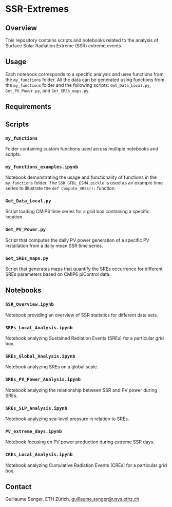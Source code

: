 # SSR-Extremes

## Overview
This repository contains scripts and notebooks related to the analysis of Surface Solar Radiation Extreme (SSR) extreme events.

## Usage

Each notebook corresponds to a specific analysis and uses functions from the `my_functions` folder. All the data can be generated using functions from the `my_functions` folder and the following scripts: `Get_Data_Local.py`, `Get_PV_Power.py`, and `Get_SREs_maps.py`.

## Requirements


## Scripts

### `my_functions`
Folder containing custom functions used across multiple notebooks and scripts.

### `my_functions_examples.ipynb`
Notebook demonstrating the usage and functionality of functions in the `my_functions` folder. 
The `SSR_GFDL_ESM4.pickle` is used as an example time series to illustrate the `def Compute_SREs():` function.

### `Get_Data_Local.py`
Script loading CMIP6 time series for a grid box containing a specific location.

### `Get_PV_Power.py`
Script that computes the daily PV power generation of a specific PV installation from a daily mean SSR time series.

### `Get_SREs_maps.py`
Script that generates maps that quantify the SREs occurrence for different SREs parameters based on CMIP6 piControl data.

## Notebooks

### `SSR_Overview.ipynb`
Notebook providing an overview of SSR statistics for different data sets.

### `SREs_Local_Analysis.ipynb`
Notebook analyzing Sustained Radiation Events (SREs) for a particular grid box.

### `SREs_Global_Analysis.ipynb`
Notebook analyzing SREs on a global scale.

### `SREs_PV_Power_Analysis.ipynb`
Notebook analyzing the relationship between SSR and PV power during SREs.

### `SREs_SLP_Analysis.ipynb`
Notebook analyzing sea-level pressure in relation to SREs.

### `PV_extreme_days.ipynb`
Notebook focusing on PV power production during extreme SSR days.

### `CREs_Local_Analysis.ipynb`
Notebook analyzing Cumulative Radiation Events (CREs) for a particular grid box.

## Contact
Guillaume Senger, ETH Zürich, guillaume.senger@usys.ethz.ch

